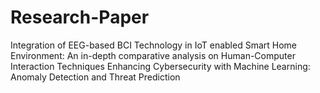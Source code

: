 # Research-Paper
Integration of EEG-based BCI Technology in IoT enabled Smart Home Environment: An in-depth comparative analysis on Human-Computer Interaction Techniques
Enhancing Cybersecurity with Machine Learning: Anomaly Detection and Threat Prediction
